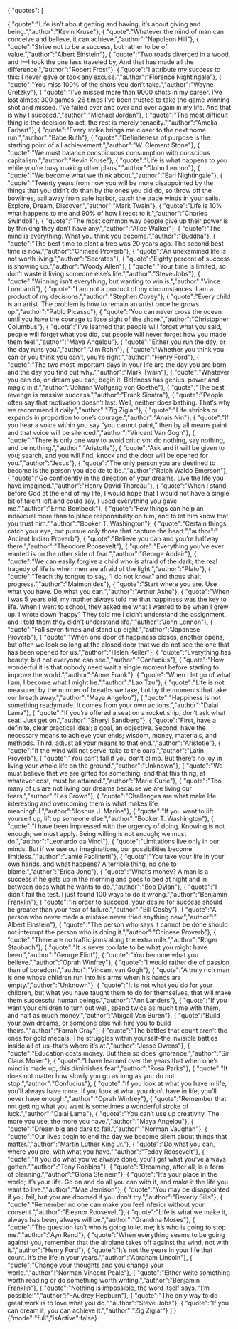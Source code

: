 {
	"quotes": [

{
       "quote":"Life isn’t about getting and having, it’s about giving and being.","author":"Kevin Kruse"},
{
       "quote":"Whatever the mind of man can conceive and believe, it can achieve.","author":"Napoleon Hill"},
{
       "quote":"Strive not to be a success, but rather to be of value.","author":"Albert Einstein"},
{
       "quote":"Two roads diverged in a wood, and I—I took the one less traveled by, And that has made all the difference.","author":"Robert Frost"},
{
       "quote":"I attribute my success to this: I never gave or took any excuse.","author":"Florence Nightingale"},
{
       "quote":"You miss 100% of the shots you don’t take.","author":"Wayne Gretzky"},
{
       "quote":"I’ve missed more than 9000 shots in my career. I’ve lost almost 300 games. 26 times I’ve been trusted to take the game winning shot and missed. I’ve failed over and over and over again in my life. And that is why I succeed.","author":"Michael Jordan"},
{
       "quote":"The most difficult thing is the decision to act, the rest is merely tenacity.","author":"Amelia Earhart"},
{
       "quote":"Every strike brings me closer to the next home run.","author":"Babe Ruth"},
{
       "quote":"Definiteness of purpose is the starting point of all achievement.","author":"W. Clement Stone"},
{
       "quote":"We must balance conspicuous consumption with conscious capitalism.","author":"Kevin Kruse"},
{
       "quote":"Life is what happens to you while you’re busy making other plans.","author":"John Lennon"},
{
       "quote":"We become what we think about.","author":"Earl Nightingale"},
{
       "quote":"Twenty years from now you will be more disappointed by the things that you didn’t do than by the ones you did do, so throw off the bowlines, sail away from safe harbor, catch the trade winds in your sails.  Explore, Dream, Discover.","author":"Mark Twain"},
{
       "quote":"Life is 10% what happens to me and 90% of how I react to it.","author":"Charles Swindoll"},
{
       "quote":"The most common way people give up their power is by thinking they don’t have any.","author":"Alice Walker"},
{
       "quote":"The mind is everything. What you think you become.","author":"Buddha"},
{
       "quote":"The best time to plant a tree was 20 years ago. The second best time is now.","author":"Chinese Proverb"},
{
       "quote":"An unexamined life is not worth living.","author":"Socrates"},
{
       "quote":"Eighty percent of success is showing up.","author":"Woody Allen"},
{
       "quote":"Your time is limited, so don’t waste it living someone else’s life.","author":"Steve Jobs"},
{
       "quote":"Winning isn’t everything, but wanting to win is.","author":"Vince Lombardi"},
{
       "quote":"I am not a product of my circumstances. I am a product of my decisions.","author":"Stephen Covey"},
{
       "quote":"Every child is an artist.  The problem is how to remain an artist once he grows up.","author":"Pablo Picasso"},
{
       "quote":"You can never cross the ocean until you have the courage to lose sight of the shore.","author":"Christopher Columbus"},
{
       "quote":"I’ve learned that people will forget what you said, people will forget what you did, but people will never forget how you made them feel.","author":"Maya Angelou"},
{
       "quote":"Either you run the day, or the day runs you.","author":"Jim Rohn"},
{
       "quote":"Whether you think you can or you think you can’t, you’re right.","author":"Henry Ford"},
{
       "quote":"The two most important days in your life are the day you are born and the day you find out why.","author":"Mark Twain"},
{
       "quote":"Whatever you can do, or dream you can, begin it.  Boldness has genius, power and magic in it.","author":"Johann Wolfgang von Goethe"},
{
       "quote":"The best revenge is massive success.","author":"Frank Sinatra"},
{
       "quote":"People often say that motivation doesn’t last. Well, neither does bathing.  That’s why we recommend it daily.","author":"Zig Ziglar"},
{
       "quote":"Life shrinks or expands in proportion to one’s courage.","author":"Anais Nin"},
{
       "quote":"If you hear a voice within you say “you cannot paint,” then by all means paint and that voice will be silenced.","author":"Vincent Van Gogh"},
{
       "quote":"There is only one way to avoid criticism: do nothing, say nothing, and be nothing.","author":"Aristotle"},
{
       "quote":"Ask and it will be given to you; search, and you will find; knock and the door will be opened for you.","author":"Jesus"},
{
       "quote":"The only person you are destined to become is the person you decide to be.","author":"Ralph Waldo Emerson"},
{
       "quote":"Go confidently in the direction of your dreams.  Live the life you have imagined.","author":"Henry David Thoreau"},
{
       "quote":"When I stand before God at the end of my life, I would hope that I would not have a single bit of talent left and could say, I used everything you gave me.","author":"Erma Bombeck"},
{
       "quote":"Few things can help an individual more than to place responsibility on him, and to let him know that you trust him.","author":"Booker T. Washington"},
{
       "quote":"Certain things catch your eye, but pursue only those that capture the heart.","author":" Ancient Indian Proverb"},
{
       "quote":"Believe you can and you’re halfway there.","author":"Theodore Roosevelt"},
{
       "quote":"Everything you’ve ever wanted is on the other side of fear.","author":"George Addair"},
{
       "quote":"We can easily forgive a child who is afraid of the dark; the real tragedy of life is when men are afraid of the light.","author":"Plato"},
{
       "quote":"Teach thy tongue to say, “I do not know,” and thous shalt progress.","author":"Maimonides"},
{
       "quote":"Start where you are. Use what you have.  Do what you can.","author":"Arthur Ashe"},
{
       "quote":"When I was 5 years old, my mother always told me that happiness was the key to life.  When I went to school, they asked me what I wanted to be when I grew up.  I wrote down ‘happy’.  They told me I didn’t understand the assignment, and I told them they didn’t understand life.","author":"John Lennon"},
{
       "quote":"Fall seven times and stand up eight.","author":"Japanese Proverb"},
{
       "quote":"When one door of happiness closes, another opens, but often we look so long at the closed door that we do not see the one that has been opened for us.","author":"Helen Keller"},
{
       "quote":"Everything has beauty, but not everyone can see.","author":"Confucius"},
{
       "quote":"How wonderful it is that nobody need wait a single moment before starting to improve the world.","author":"Anne Frank"},
{
       "quote":"When I let go of what I am, I become what I might be.","author":"Lao Tzu"},
{
       "quote":"Life is not measured by the number of breaths we take, but by the moments that take our breath away.","author":"Maya Angelou"},
{
       "quote":"Happiness is not something readymade.  It comes from your own actions.","author":"Dalai Lama"},
{
       "quote":"If you’re offered a seat on a rocket ship, don’t ask what seat! Just get on.","author":"Sheryl Sandberg"},
{
       "quote":"First, have a definite, clear practical ideal; a goal, an objective. Second, have the necessary means to achieve your ends; wisdom, money, materials, and methods. Third, adjust all your means to that end.","author":"Aristotle"},
{
       "quote":"If the wind will not serve, take to the oars.","author":"Latin Proverb"},
{
       "quote":"You can’t fall if you don’t climb.  But there’s no joy in living your whole life on the ground.","author":"Unknown"},
{
       "quote":"We must believe that we are gifted for something, and that this thing, at whatever cost, must be attained.","author":"Marie Curie"},
{
       "quote":"Too many of us are not living our dreams because we are living our fears.","author":"Les Brown"},
{
       "quote":"Challenges are what make life interesting and overcoming them is what makes life meaningful.","author":"Joshua J. Marine"},
{
       "quote":"If you want to lift yourself up, lift up someone else.","author":"Booker T. Washington"},
{
       "quote":"I have been impressed with the urgency of doing. Knowing is not enough; we must apply. Being willing is not enough; we must do.","author":"Leonardo da Vinci"},
{
       "quote":"Limitations live only in our minds.  But if we use our imaginations, our possibilities become limitless.","author":"Jamie Paolinetti"},
{
       "quote":"You take your life in your own hands, and what happens? A terrible thing, no one to blame.","author":"Erica Jong"},
{
       "quote":"What’s money? A man is a success if he gets up in the morning and goes to bed at night and in between does what he wants to do.","author":"Bob Dylan"},
{
       "quote":"I didn’t fail the test. I just found 100 ways to do it wrong.","author":"Benjamin Franklin"},
{
       "quote":"In order to succeed, your desire for success should be greater than your fear of failure.","author":"Bill Cosby"},
{
       "quote":"A person who never made a mistake never tried anything new.","author":" Albert Einstein"},
{
       "quote":"The person who says it cannot be done should not interrupt the person who is doing it.","author":"Chinese Proverb"},
{
       "quote":"There are no traffic jams along the extra mile.","author":"Roger Staubach"},
{
       "quote":"It is never too late to be what you might have been.","author":"George Eliot"},
{
       "quote":"You become what you believe.","author":"Oprah Winfrey"},
{
       "quote":"I would rather die of passion than of boredom.","author":"Vincent van Gogh"},
{
       "quote":"A truly rich man is one whose children run into his arms when his hands are empty.","author":"Unknown"},
{
       "quote":"It is not what you do for your children, but what you have taught them to do for themselves, that will make them successful human beings.","author":"Ann Landers"},
{
       "quote":"If you want your children to turn out well, spend twice as much time with them, and half as much money.","author":"Abigail Van Buren"},
{
       "quote":"Build your own dreams, or someone else will hire you to build theirs.","author":"Farrah Gray"},
{
       "quote":"The battles that count aren’t the ones for gold medals. The struggles within yourself–the invisible battles inside all of us–that’s where it’s at.","author":"Jesse Owens"},
{
       "quote":"Education costs money.  But then so does ignorance.","author":"Sir Claus Moser"},
{
       "quote":"I have learned over the years that when one’s mind is made up, this diminishes fear.","author":"Rosa Parks"},
{
       "quote":"It does not matter how slowly you go as long as you do not stop.","author":"Confucius"},
{
       "quote":"If you look at what you have in life, you’ll always have more. If you look at what you don’t have in life, you’ll never have enough.","author":"Oprah Winfrey"},
{
       "quote":"Remember that not getting what you want is sometimes a wonderful stroke of luck.","author":"Dalai Lama"},
{
       "quote":"You can’t use up creativity.  The more you use, the more you have.","author":"Maya Angelou"},
{
       "quote":"Dream big and dare to fail.","author":"Norman Vaughan"},
{
       "quote":"Our lives begin to end the day we become silent about things that matter.","author":"Martin Luther King Jr."},
{
       "quote":"Do what you can, where you are, with what you have.","author":"Teddy Roosevelt"},
{
       "quote":"If you do what you’ve always done, you’ll get what you’ve always gotten.","author":"Tony Robbins"},
{
       "quote":"Dreaming, after all, is a form of planning.","author":"Gloria Steinem"},
{
       "quote":"It’s your place in the world; it’s your life. Go on and do all you can with it, and make it the life you want to live.","author":"Mae Jemison"},
{
       "quote":"You may be disappointed if you fail, but you are doomed if you don’t try.","author":"Beverly Sills"},
{
       "quote":"Remember no one can make you feel inferior without your consent.","author":"Eleanor Roosevelt"},
{
       "quote":"Life is what we make it, always has been, always will be.","author":"Grandma Moses"},
{
       "quote":"The question isn’t who is going to let me; it’s who is going to stop me.","author":"Ayn Rand"},
{
       "quote":"When everything seems to be going against you, remember that the airplane takes off against the wind, not with it.","author":"Henry Ford"},
{
       "quote":"It’s not the years in your life that count. It’s the life in your years.","author":"Abraham Lincoln"},
{
       "quote":"Change your thoughts and you change your world.","author":"Norman Vincent Peale"},
{
       "quote":"Either write something worth reading or do something worth writing.","author":"Benjamin Franklin"},
{
       "quote":"Nothing is impossible, the word itself says, “I’m possible!”","author":"–Audrey Hepburn"},
{
       "quote":"The only way to do great work is to love what you do.","author":"Steve Jobs"},
{
       "quote":"If you can dream it, you can achieve it.","author":"Zig Ziglar"}
]
}
{"mode":"full","isActive":false}
